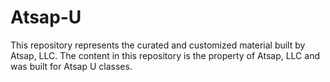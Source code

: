 # Atsap-U
This repository represents the curated and customized material built by Atsap, LLC. The content in this repository is the property of Atsap, LLC and was built for Atsap U classes.
